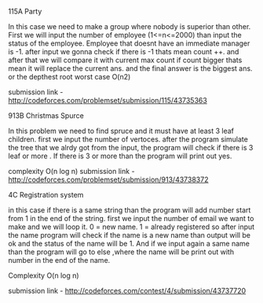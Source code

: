 115A Party 

In this case we need to make a group where nobody is superior than other. 
First we will input the number of employee (1<=n<=2000) 
than input the status of the employee. Employee that doesnt have an immediate manager is -1.
after input we gonna check if there is -1 thats mean count ++. and after that we will compare it with current max count
if count bigger thats mean it will replace the current ans. and the final answer is the biggest ans. or the depthest root 
worst case O(n2) 


submission link - http://codeforces.com/problemset/submission/115/43735363

913B Christmas Spurce

In this problem we need to find spruce and it must have at least 3 leaf children. first we input the number of vertoces. after the program simulate the tree that we alrdy got from the input, the program will check if there is 3 leaf or more . If there is 3 or more than the program will print out yes. 

complexity O(n log n)
submission link - http://codeforces.com/problemset/submission/913/43738372


4C Registration system 

in this case if there is a same string than the program will add number start from 1 in the end of the string.
first we input the number of email we want to make and we will loop it. 0 = new name. 1 = already registered
so after input the name program will check if the name is a new name than output will be ok 
and the status of the name will be 1. And if we input again a same name than the program will go to else ,where the
name will be print out with number in the end of the name. 

Complexity O(n log n)

submission link - http://codeforces.com/contest/4/submission/43737720
